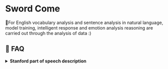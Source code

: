 # Sword Come

:rainbow:For English vocabulary analysis and sentence analysis in natural language, model training, intelligent response and emotion analysis reasoning are carried out through the analysis of data :) 


## :pushpin: FAQ

<details> 
 <summary> <b>Stanford part of speech description</b> </summary>
 
```markdown
1.	CC	协调连词
2.	CD	Cardinal number
3.	DT	限定词
4.	EX	Existential there
5.	FW	外来词
6.	IN	介词或从属连词
7.	JJ	形容词
8.	JJR	比较形容词
9.	JJS	形容词，最高级
10.	LS	列表项标记
11.	MD	情态动词
12.	NN	名词，单数
13.	NNS	名词，复数
14.	NNP	专有名词，单数
15.	NNPS	专有名词，复数
16.	PDT	限定词
17.	POS	所有格结尾
18.	PRP	人称代词
19.	PRP$	所有格代词
20.	RB	副词
21.	RBR	比较副词
22.	RBS	最高级副词
23.	RP	Particle
24.	SYM	Symbol
25.	TO	to
26.	UH	感叹词
27.	VB	动词，基本形式
28.	VBD	动词，过去时
29.	VBG	动词、动名词或现在分词
30.	VBN	动词过去分词
31.	VBP	动词，非第三人称单数
32.	VBZ	动词，第三人称单数
33.	WDT	Wh限定词
34.	WP	Wh代词
35.	WP$	所有格wh代词
36.	WRB	Wh副词
```
</details>
